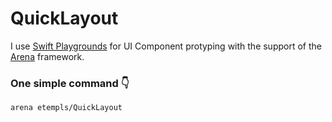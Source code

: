 # QuickLayout

I use [Swift Playgrounds](https://developer.apple.com/swift-playgrounds/) for UI Component protyping with the support of the [Arena](https://github.com/finestructure/Arena) framework.

### One simple command 👇 

    arena etempls/QuickLayout
